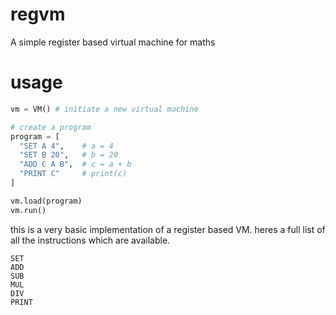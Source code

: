 # regvm
A simple register based virtual machine for maths

# usage
```py
vm = VM() # initiate a new virtual machine

# create a program
program = [
  "SET A 4",    # a = 4
  "SET B 20",   # b = 20
  "ADD C A B",  # c = a + b
  "PRINT C"     # print(c)
]

vm.load(program)
vm.run()
```
this is a very basic implementation of a register based VM.
heres a full list of all the instructions which are available.
```
SET
ADD
SUB
MUL
DIV
PRINT
```
